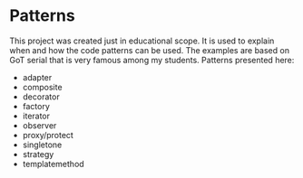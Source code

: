 # Patterns

This project was created just in educational scope.
It is used to explain when and how the code patterns can be used. The examples are based on GoT serial that is very famous among my students. 
Patterns presented here:
  * adapter
  * composite
  * decorator
  * factory
  * iterator
  * observer
  * proxy/protect
  * singletone
  * strategy
  * templatemethod
